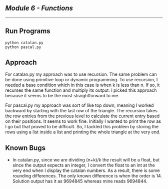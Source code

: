 ## _Module 6 - Functions_

---

## Run Programs

```
python catalan.py
python pascal.py
```

## Approach

For catalan.py my approach was to use recursion. The same problem can be done using primitive loop or dynamic
programming. To use recursion, I needed a base condition which in this case is when k is less than n. If so, it recurses
the same function and multiply its output. I picked this approach because it seems to be the most straightforward to me.

For pascal.py my approach was sort of like top down, meaning I worked backward by starting with the last row of the
triangle. The recursion takes the row entries from the previous level to calculate the current entry based on their
positions. It seems to work fine. Initially I wanted to print the row as I go but that proved to be difficult. So, I
tackled this problem by storing the rows using a list inside a list and printing the whole triangle at the very end.

## Known Bugs

- In catalan.py, since we are dividing (n+k)/k the result will be a float, but since the output expects an integer, I
  convert the float to an int at the very end when I display the catalan numbers. As a result, there is some rounding
  differences. The only known difference is when the order is 14. Solution output has it as 9694845 whereas mine reads 9694844.
